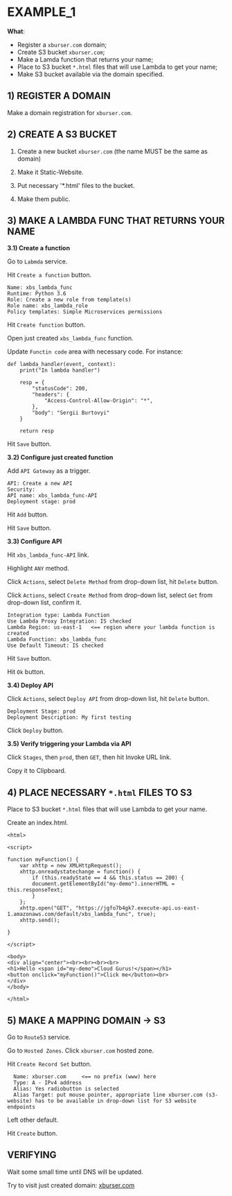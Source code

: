 # EXAMPLE_1

**What**: 

  - Register a `xburser.com` domain;
  - Create S3 bucket `xburser.com`;
  - Make a Lamda function that returns your name;
  - Place to S3 bucket `*.html` files that will use Lambda to get your name;
  - Make S3 bucket available via the domain specified.
  
  
## 1) REGISTER A DOMAIN

Make a domain registration for `xburser.com`.



## 2) CREATE A S3 BUCKET

  1. Create a new bucket `xburser.com` (the name MUST be the same as domain)

  2. Make it Static-Website.

  3. Put necessary '*.html' files to the bucket.

  4. Make them public.



## 3) MAKE A LAMBDA FUNC THAT RETURNS YOUR NAME

**3.1) Create a function**

Go to `Labmda` service.

Hit `Create a function` button.

```
Name: xbs_lambda_func
Runtime: Python 3.6
Role: Create a new role from template(s)
Role name: xbs_lambda_role
Policy templates: Simple Microservices permissions
```

Hit `Create function` button.

Open just created `xbs_lambda_func` function.

Update `Functin code` area with necessary code. For instance:
```
def lambda_handler(event, context):
    print("In lambda handler")
    
    resp = {
        "statusCode": 200,
        "headers": {
            "Access-Control-Allow-Origin": "*",
        },
        "body": "Sergii Burtovyi"
    }
    
    return resp
```

Hit `Save` button.


**3.2) Configure just created function**

Add `API Gateway` as a trigger.

```
API: Create a new API
Security: 
API name: xbs_lambda_func-API
Deployment stage: prod
```

Hit `Add` button.

Hit `Save` button.


**3.3) Configure API**

Hit `xbs_lambda_func-API` link.

Highlight `ANY` method. 

Click `Actions`, select `Delete Method` from drop-down list, hit `Delete` button.

Click `Actions`, select `Create Method` from drop-down list, select `Get` from drop-down list, confirm it.

```
Integration type: Lambda Function
Use Lambda Proxy Integration: IS checked
Lambda Region: us-east-1   <== region where your lambda function is created
Lambda Function: xbs_lambda_func
Use Default Timeout: IS checked
```

Hit `Save` button. 

Hit `Ok` button.


**3.4) Deploy API**

Click `Actions`, select `Deploy API` from drop-down list, hit `Delete` button.

```
Deployment Stage: prod
Deployment Description: My first testing
```

Click `Deploy` button.

**3.5) Verify triggering your Lambda via API**

Click `Stages`, then `prod`, then `GET`, then hit Invoke URL link.

Copy it to Clipboard.




## 4) PLACE NECESSARY `*.html` FILES TO S3

Place to S3 bucket `*.html` files that will use Lambda to get your name.

Create an index.html.
```
<html>

<script>

function myFunction() {
    var xhttp = new XMLHttpRequest();
    xhttp.onreadystatechange = function() {
        if (this.readyState == 4 && this.status == 200) {
        document.getElementById("my-demo").innerHTML = this.responseText;
        }
    };
    xhttp.open("GET", "https://jgfo7b4gk7.execute-api.us-east-1.amazonaws.com/default/xbs_lambda_func", true);
    xhttp.send();

}

</script>

<body>
<div align="center"><br><br><br><br>
<h1>Hello <span id="my-demo">Cloud Gurus!</span></h1>
<button onclick="myFunction()">Click me</button><br>
</div>
</body>

</html>
```



## 5) MAKE A MAPPING DOMAIN -> S3

Go to `Route53` service.

Go to `Hosted Zones`. Click `xburser.com` hosted zone.

Hit `Create Record Set` button. 

```
  Name: xburser.com     <== no prefix (www) here
  Type: A - IPv4 address
  Alias: Yes radiobutton is selected
  Alias Target: put mouse pointer, appropriate line xburser.com (s3-website) has to be available in drop-down list for S3 website endpoints
```

Left other default.

Hit `Create` button.


## VERIFYING

Wait some small time until DNS will be updated.

Try to visit just created domain: [xburser.com](http://xburser.com)











































































